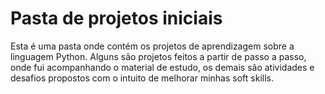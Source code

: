 # Pasta de projetos iniciais
Esta é uma pasta onde contém os projetos de aprendizagem sobre a linguagem Python. Alguns são projetos feitos a partir de passo a passo, onde fui acompanhando o material de estudo, os demais são atividades e desafios propostos com o intuito de melhorar minhas soft skills.